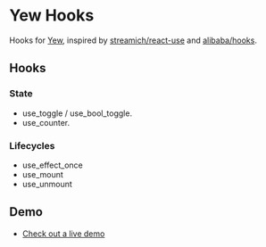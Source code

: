 # Yew Hooks

Hooks for [Yew](https://github.com/yewstack/yew), inspired by [streamich/react-use](https://github.com/streamich/react-use) and [alibaba/hooks](https://github.com/alibaba/hooks).

## Hooks

### State

- use_toggle / use_bool_toggle.
- use_counter.

### Lifecycles

- use_effect_once
- use_mount
- use_unmount

## Demo

- [Check out a live demo](https://jetli.github.io/yew-hooks/)
